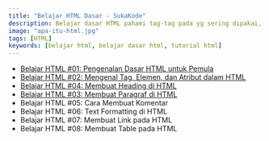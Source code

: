 ```yaml
---
title: "Belajar HTML Dasar - SukaKode"
description: Belajar dasar HTML pahami tag-tag pada yg sering dipakai, lalu buat websitemu.
image: "apa-itu-html.jpg"
tags: [HTML]
keywords: [belajar html, belajar dasar html, tutorial html]
---
```


-  <a href="/blog/belajar-html-apa-itu-html">Belajar HTML #01: Pengenalan Dasar HTML untuk Pemula</a>
-  <a href="/blog/belajar-html-tag-elemen-atribut">Belajar HTML #02: Mengenal Tag, Elemen, dan Atribut dalam HTML</a>
-  <a href="/blog/belajar-html-membuat-heading">Belajar HTML #04: Membuat Heading di HTML</a>
-  <a href="/blog/belajar-html-paragraf">Belajar HTML #03: Membuat Paragraf di HTML</a>
-  Belajar HTML #05: Cara Membuat Komentar
-  Belajar HTML #06: Text Formatting di HTML
-  Belajar HTML #07: Membuat Link pada HTML
-  Belajar HTML #08: Membuat Table pada HTML
